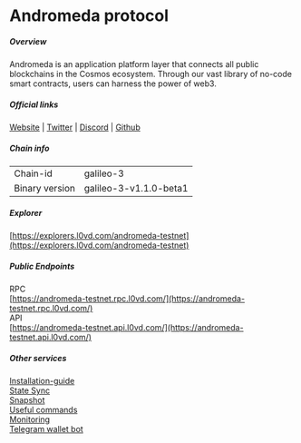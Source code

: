 # Andromeda protocol


##### Overview
Andromeda is an application platform layer that connects all public blockchains in the Cosmos ecosystem. Through our vast library of no-code smart contracts, users can harness the power of web3.

##### Official links
[Website](https://www.andromedaprotocol.io/) | [Twitter](https://twitter.com/andromedaprot) | [Discord](https://discord.gg/EtSRGbPEXP) | [Github](https://github.com/andromedaprotocol)

##### Chain info
|  |  |
| ------ | ------ |
| Chain-id | galileo-3 |
| Binary version | galileo-3-v1.1.0-beta1 |

##### Explorer
[https://explorers.l0vd.com/andromeda-testnet](https://explorers.l0vd.com/andromeda-testnet)

##### Public Endpoints
RPC <br />
[https://andromeda-testnet.rpc.l0vd.com/](https://andromeda-testnet.rpc.l0vd.com/) <br />
API <br />
[https://andromeda-testnet.api.l0vd.com/](https://andromeda-testnet.api.l0vd.com/) <br />


##### Other services
[Installation-guide](installation-guide/) <br />
[State Sync](state-sync/) <br />
[Snapshot](snapshot/) <br />
[Useful commands](useful-commands/) <br />
[Monitoring](monitoring/) <br />
[Telegram wallet bot](wallet-bot/) <br />
